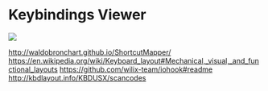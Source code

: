 # Keybindings Viewer

[![](https://img.shields.io/twitter/follow/hediet_dev.svg?style=social)](https://twitter.com/intent/follow?screen_name=hediet_dev)

http://waldobronchart.github.io/ShortcutMapper/
https://en.wikipedia.org/wiki/Keyboard_layout#Mechanical,_visual,_and_functional_layouts
https://github.com/wilix-team/iohook#readme
http://kbdlayout.info/KBDUSX/scancodes
